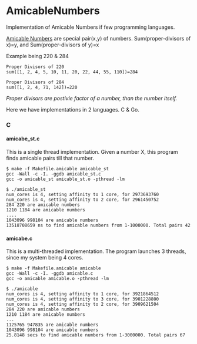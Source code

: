 # AmicableNumbers
Implementation of Amicable Numbers if few programming languages.

[Amicable Numbers](https://en.wikipedia.org/wiki/Amicable_numbers) are special pair(x,y) of numbers. 
Sum(proper-divisors of x)=y, and
Sum(proper-divisors of y)=x

Example being 220 & 284

```
Proper Divisors of 220
sum([1, 2, 4, 5, 10, 11, 20, 22, 44, 55, 110])=284

Proper Divisors of 284
sum([1, 2, 4, 71, 142])=220
```

*Proper divisors are postivie factor of a number, than the number itself.*

Here we have implementations in 2 languages. C & Go.

### C

#### amicabe_st.c

  This is a single thread implementation. Given a number X, this program finds amicable pairs till that number.

```
$ make -f Makefile.amicable amicable_st
gcc -Wall -c -I. -ggdb amicable_st.c
gcc -o amicable_st amicable_st.o -pthread -lm

$ ./amicable_st 
num_cores is 4, setting affinity to 1 core, for 2973693760
num_cores is 4, setting affinity to 2 core, for 2961450752
284 220 are amicable numbers
1210 1184 are amicable numbers
....
1043096 998104 are amicable numbers
13518708659 ns to find amicable numbers from 1-1000000. Total pairs 42
```

#### amicabe.c

  This is a multi-threaded implementation. The program launches 3 threads, since my system being 4 cores.

```
$ make -f Makefile.amicable amicable
gcc -Wall -c -I. -ggdb amicable.c
gcc -o amicable amicable.o -pthread -lm

$ ./amicable
num_cores is 4, setting affinity to 1 core, for 3921864512
num_cores is 4, setting affinity to 3 core, for 3901228800
num_cores is 4, setting affinity to 2 core, for 3909621504
284 220 are amicable numbers
1210 1184 are amicable numbers
...
1125765 947835 are amicable numbers
1043096 998104 are amicable numbers
25.8148 secs to find amicable numbers from 1-3000000. Total pairs 67
```
